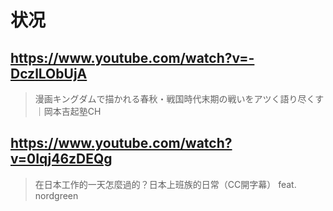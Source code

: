 # 状况

## https://www.youtube.com/watch?v=-DczlLObUjA

> 漫画キングダムで描かれる春秋・戦国時代末期の戦いをアツく語り尽くす｜岡本吉起塾CH

## https://www.youtube.com/watch?v=0Iqj46zDEQg

> 在日本工作的一天怎麼過的？日本上班族的日常（CC開字幕） feat. nordgreen 

